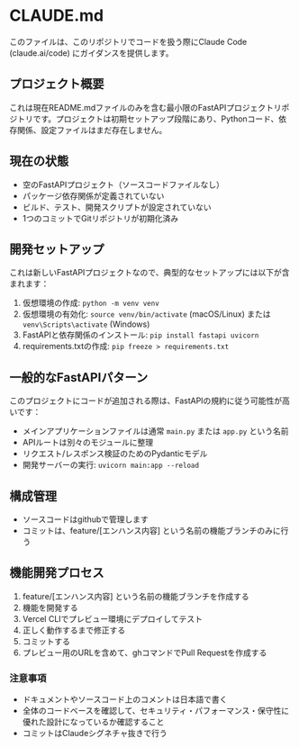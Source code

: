 # CLAUDE.md

このファイルは、このリポジトリでコードを扱う際にClaude Code (claude.ai/code) にガイダンスを提供します。

## プロジェクト概要

これは現在README.mdファイルのみを含む最小限のFastAPIプロジェクトリポジトリです。プロジェクトは初期セットアップ段階にあり、Pythonコード、依存関係、設定ファイルはまだ存在しません。

## 現在の状態

- 空のFastAPIプロジェクト（ソースコードファイルなし）
- パッケージ依存関係が定義されていない
- ビルド、テスト、開発スクリプトが設定されていない
- 1つのコミットでGitリポジトリが初期化済み

## 開発セットアップ

これは新しいFastAPIプロジェクトなので、典型的なセットアップには以下が含まれます：

1. 仮想環境の作成: `python -m venv venv`
2. 仮想環境の有効化: `source venv/bin/activate` (macOS/Linux) または `venv\Scripts\activate` (Windows)
3. FastAPIと依存関係のインストール: `pip install fastapi uvicorn`
4. requirements.txtの作成: `pip freeze > requirements.txt`

## 一般的なFastAPIパターン

このプロジェクトにコードが追加される際は、FastAPIの規約に従う可能性が高いです：
- メインアプリケーションファイルは通常 `main.py` または `app.py` という名前
- APIルートは別々のモジュールに整理
- リクエスト/レスポンス検証のためのPydanticモデル
- 開発サーバーの実行: `uvicorn main:app --reload`

## 構成管理

- ソースコードはgithubで管理します
- コミットは、feature/[エンハンス内容] という名前の機能ブランチのみに行う

## 機能開発プロセス

1. feature/[エンハンス内容] という名前の機能ブランチを作成する
2. 機能を開発する
3. Vercel CLIでプレビュー環境にデプロイしてテスト
4. 正しく動作するまで修正する
5. コミットする
6. プレビュー用のURLを含めて、ghコマンドでPull Requestを作成する

### 注意事項

- ドキュメントやソースコード上のコメントは日本語で書く
- 全体のコードベースを確認して、セキュリティ・パフォーマンス・保守性に優れた設計になっているか確認すること
- コミットはClaudeシグネチャ抜きで行う